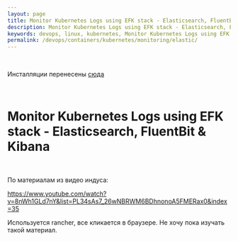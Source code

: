 ```yaml
---
layout: page
title: Monitor Kubernetes Logs using EFK stack - Elasticsearch, FluentBit & Kibana
description: Monitor Kubernetes Logs using EFK stack - Elasticsearch, FluentBit & Kibana
keywords: devops, linux, kubernetes, Monitor Kubernetes Logs using EFK stack - Elasticsearch, FluentBit & Kibana
permalink: /devops/containers/kubernetes/monitoring/elastic/
---
```


<br/>

Инсталляции перенесены [сюда](//docs.k8s.ru/containers/kubernetes/tools/helm/)

<br/>

# Monitor Kubernetes Logs using EFK stack - Elasticsearch, FluentBit & Kibana

<br/>

По материалам из видео индуса:

https://www.youtube.com/watch?v=8nWh1GLd7nY&list=PL34sAs7_26wNBRWM6BDhnonoA5FMERax0&index=35

Используется rancher, все кликается в браузере. Не хочу пока изучать такой материал.
